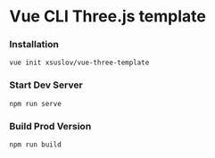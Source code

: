 # Vue CLI Three.js template

### Installation

```
vue init xsuslov/vue-three-template
```


### Start Dev Server

```
npm run serve
```

### Build Prod Version

```
npm run build
```
